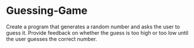 # Guessing-Game


Create a program that generates a random number and asks the
user to guess it. Provide feedback on whether the guess is too
high or too low until the user guesses the correct number.
